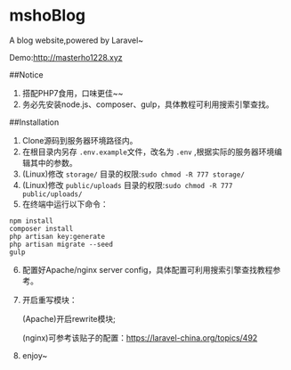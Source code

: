 # mshoBlog
A blog website,powered by Laravel~

Demo:http://masterho1228.xyz

##Notice
1. 搭配PHP7食用，口味更佳~~
2. 务必先安装node.js、composer、gulp，具体教程可利用搜索引擎查找。

##Installation
1. Clone源码到服务器环境路径内。
2. 在根目录内另存 `.env.example`文件，改名为 `.env` ,根据实际的服务器环境编辑其中的参数。
3. (Linux)修改 `storage/` 目录的权限:`sudo chmod -R 777 storage/`
4. (Linux)修改 `public/uploads` 目录的权限:`sudo chmod -R 777 public/uploads/`
5. 在终端中运行以下命令：
```
npm install
composer install
php artisan key:generate
php artisan migrate --seed
gulp
```
6. 配置好Apache/nginx server config，具体配置可利用搜索引擎查找教程参考。
7. 开启重写模块：
    
    (Apache)开启rewrite模块;
    
    (nginx)可参考该贴子的配置：https://laravel-china.org/topics/492 
8. enjoy~